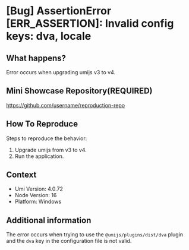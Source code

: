 # [Bug] AssertionError [ERR_ASSERTION]: Invalid config keys: dva, locale

## What happens?

Error occurs when upgrading umijs v3 to v4.

## Mini Showcase Repository(REQUIRED)

https://github.com/username/reproduction-repo

## How To Reproduce

Steps to reproduce the behavior:

1. Upgrade umijs from v3 to v4.
2. Run the application.

## Context

- Umi Version: 4.0.72
- Node Version: 16
- Platform: Windows

## Additional information

The error occurs when trying to use the `@umijs/plugins/dist/dva` plugin and the `dva` key in the configuration file is not valid.
